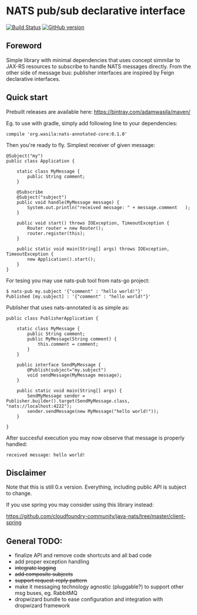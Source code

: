 # NATS pub/sub declarative interface

[![Build Status](https://travis-ci.org/adamwasila/nats-annotated.svg?branch=master)](https://travis-ci.org/adamwasila/nats-annotated)
[![GitHub version](https://badge.fury.io/gh/adamwasila%2Fnats-annotated.svg)](https://badge.fury.io/gh/adamwasila%2Fnats-annotated)

## Foreword

Simple library with minimal dependencies that uses concept simmilar to JAX-RS resources to subscribe to handle NATS messages directly. From the other side of message bus: publisher interfaces are inspired by Feign declarative interfaces.

## Quick start

Prebuilt releases are available here: https://bintray.com/adamwasila/maven/

Eg. to use with gradle, simply add following line to your dependencies:

```
compile 'org.wasila:nats-annotated-core:0.1.0'
```

Then you're ready to fly. Simplest receiver of given message:

```
@Subject("my")
public class Application {

    static class MyMessage {
        public String comment;
    }

    @Subscribe
    @Subject("subject")
    public void handle(MyMessage message) {
        System.out.println("received message: " + message.comment   );
    }

    public void start() throws IOException, TimeoutException {
        Router router = new Router();
        router.register(this);
    }

    public static void main(String[] args) throws IOException, TimeoutException {
        new Application().start();
    }
}
```

For tesing you may use nats-pub tool from nats-go project:

```
$ nats-pub my.subject '{"comment" : "hello world!"}'
Published [my.subject] : '{"comment" : "hello world!"}'
```

Publisher that uses nats-annotated is as simple as:

```
public class PublisherApplication {

    static class MyMessage {
        public String comment;
        public MyMessage(String comment) {
            this.comment = comment;
        }
    }

    public interface SendMyMessage {
        @Publish(subject="my.subject")
        void sendMessage(MyMessage message);
    }

    public static void main(String[] args) {
        SendMyMessage sender = Publisher.builder().target(SendMyMessage.class, "nats://localhost:4222");
        sender.sendMessage(new MyMessage("hello world!"));
    }

}
```

After succesful execution you may now observe that message is properly handled:

```
received message: hello world!
```

## Disclaimer

Note that this is still 0.x version. Everything, including public API is subject to change.

If you use spring you may consider using this library instead:

https://github.com/cloudfoundry-community/java-nats/tree/master/client-spring

## General TODO:

  * finalize API and remove code shortcuts and all bad code
  * add proper exception handling
  * ~~integrate logging~~
  * ~~add composite subjects~~
  * ~~support request-reply pattern~~
  * make it messaging technology agnostic (pluggable?) to support other msg buses, eg. RabbitMQ
  * dropwizard bundle to ease configuration and integration with dropwizard framework
